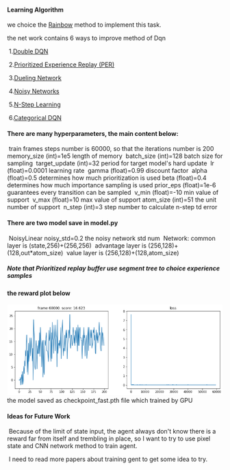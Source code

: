 [//]: # (Image References)
[image2]: https://github.com/JiaRuiming-1/deep-reinforcement-learning/blob/master/p1_navigation/%E4%B8%8B%E8%BD%BD.png "Reward"
#### Learning Algorithm

we choice the [Rainbow](https://arxiv.org/pdf/1710.02298.pdf) method to implement this task.

the net work contains 6 ways to improve method of Dqn

​		1.[Double DQN](https://github.com/JiaRuiming-1/RL-rainbow/blob/all-contributors/add-AFanaei/02.double_q.ipynb)

​		2.[Prioritized Experience Replay (PER)](https://github.com/JiaRuiming-1/RL-rainbow/blob/all-contributors/add-AFanaei/03.per.ipynb)

​        3.[Dueling Network](https://github.com/JiaRuiming-1/RL-rainbow/blob/all-contributors/add-AFanaei/04.dueling.ipynb)

​		4.[Noisy Networks](https://github.com/JiaRuiming-1/RL-rainbow/blob/all-contributors/add-AFanaei/05.noisy_net.ipynb)

​		5.[N-Step Learning](https://github.com/JiaRuiming-1/RL-rainbow/blob/all-contributors/add-AFanaei/07.n_step_learning.ipynb)

​		6.[Categorical DQN](https://github.com/JiaRuiming-1/RL-rainbow/blob/all-contributors/add-AFanaei/06.categorical_dqn.ipynb)

#### There are many hyperparameters, the main content below:

​	train frames steps number is 60000, so that the iterations number is 200
​	memory_size (int)=1e5 length of memory
​    batch_size (int)=128 batch size for sampling
​    target_update (int)=32 period for target model's hard update
​    lr (float)=0.0001 learning rate
​    gamma (float)=0.99 discount factor
​    alpha (float)=0.5 determines how much prioritization is used
​    beta (float)=0.4 determines how much importance sampling is used
​    prior_eps (float)=1e-6 guarantees every transition can be sampled
​	v_min (float)=-10 min value of support
​    v_max (float)=10 max value of support
​    atom_size (int)=51 the unit number of support
​    n_step (int)=3 step number to calculate n-step td error

#### There are two model save in model.py

​	NoisyLinear noisy_std=0.2 the noisy network std num
​    Network: 
​	common layer is (state,256)+(256,256)
​	advantage layer is (256,128)+(128,out*atom_size)
​	value layer is (256,128)+(128,atom_size)

##### Note that Prioritized replay buffer use segment tree to choice experience samples

#### the reward plot below
![Reward][image2]
the model saved as checkpoint_fast.pth file which trained by GPU

#### Ideas for Future Work

​	Because of the limit of state input, the agent always don't know there is a reward far from itself and trembling in place, so I want to try to use pixel state and CNN network method to train agent.

​	I need to read more papers about training gent to get some idea to try.

